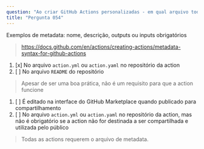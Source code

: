 ```yaml
---
question: "Ao criar GitHub Actions personalizadas - em qual arquivo todas as informações de `metadata` da action devem ser definidas?"
title: "Pergunta 054"
---
```


Exemplos de metadata: nome, descrição, outputs ou inputs obrigatórios  
> https://docs.github.com/en/actions/creating-actions/metadata-syntax-for-github-actions  
1. [x] No arquivo `action.yml` ou `action.yaml` no repositório da action  
1. [ ] No arquivo `README` do repositório  
> Apesar de ser uma boa prática, não é um requisito para que a action funcione  
1. [ ] É editado na interface do GitHub Marketplace quando publicado para compartilhamento  
1. [ ] No arquivo `action.yml` ou `action.yaml` no repositório da action, mas não é obrigatório se a action não for destinada a ser compartilhada e utilizada pelo público  
> Todas as actions requerem o arquivo de metadata.  
